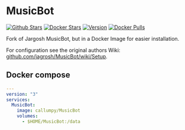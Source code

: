 # MusicBot

[![Github Stars](https://img.shields.io/github/stars/callumpy/discord-musicbot-docker.svg?maxAge=43200&label=Github%20Stars)](https://github.com/callumpy/discord-musicbot-docker)
[![Docker Stars](https://img.shields.io/docker/stars/callumpy/discord-musicbot.svg?label=Docker%20Stars&maxAge=43200)](https://hub.docker.com/r/callumpy/discord-musicbot/)
[![Version](https://img.shields.io/docker/v/callumpy/discord-musicbot.svg?label=Version&sort=date&maxAge=43200)](https://hub.docker.com/r/callumpy/discord-musicbot/)
[![Docker Pulls](https://img.shields.io/docker/pulls/callumpy/discord-musicbot.svg?label=Docker%20Pulls&maxAge=43200)](https://hub.docker.com/r/callumpy/discord-musicbot/)

Fork of Jargosh MusicBot, but in a Docker Image for easier installation.

For configuration see the original authors Wiki: [github.com/jagrosh/MusicBot/wiki/Setup](https://github.com/jagrosh/MusicBot/wiki/Setup).

## Docker compose

````yaml
---
version: "3"
services:
  MusicBot:
    image: callumpy/MusicBot
    volumes:
      - $HOME/MusicBot:/data
````
